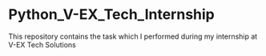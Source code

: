 # Python_V-EX_Tech_Internship
This repository contains the task which I performed during my internship at V-EX Tech Solutions 

